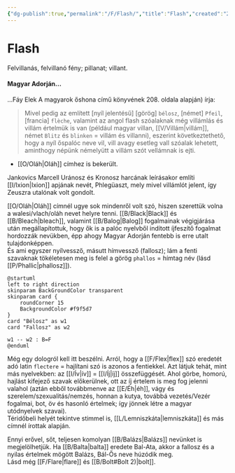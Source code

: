 ```yaml
---
{"dg-publish":true,"permalink":"/F/Flash/","title":"Flash","created":"2024-11-21T18:15","updated":"2024-11-23T04:55"}
---
```



# Flash

Felvillanás, felvillanó fény; pillanat; villant.  

#### Magyar Adorján...

...Fáy Elek A magyarok őshona című könyvének 208. oldala alapján) írja:  
> Mivel pedig az említett \[nyíl jelentésű\] \[görög\] `bélosz`, \[német\] `Pfeil`, \[francia\] `flèche`, valamint az angol flash szóalaknak még villámlás és villám értelmük is van (például magyar villan, [[V/Villám\|villám]], német `Blitz` és `blinken` = villám és villanni), eszerint következtethető, hogy a nyíl őspalóc neve vil, vill avagy esetleg vall szóalak lehetett, aminthogy népünk némelyütt a villám szót vellámnak is ejti.  
- [[O/Oláh\|Oláh]] címhez is bekerült.

Jankovics Marcell Uránosz és Kronosz harcának leírásakor említi [[I/Ixion\|Ixion]] apjának nevét, Phlegüaszt, mely mivel villámlót jelent, így Zeuszra utalónak volt gondolt.  

[[O/Oláh\|Oláh]] címnél ugye sok mindenről volt szó, hiszen szerettük volna a walesi/vlach/oláh nevet helyre tenni. [[B/Black\|Black]] és [[B/Bleach\|bleach]], valamint [[B/Balog\|Balog]] fogalmainak végigjárása után megállapítottuk, hogy ők is a palóc nyelvből indított íjfeszítő fogalmat hordozzák nevükben, épp ahogy Magyar Adorján fentebb is erre utalt tulajdonképpen.  
És ami egyszer nyílvessző, másutt hímvessző (fallosz); lám a fenti szavaknak tökéletesen meg is felel a görög `phallos` = hímtag név (lásd [[P/Phallic\|phallosz]]).  
```plantuml-svg
@startuml
left to right direction
skinparam BackGroundColor transparent
skinparam card {
    roundCorner 15
    BackgroundColor #f9f5d7
}
card "Bélosz" as w1
card "Fallosz" as w2

w1 -- w2 : B=F
@enduml
```

Még egy dologról kell itt beszélni. Arról, hogy a [[F/Flex\|flex]] szó eredetét adó latin `flectere` = hajlítani szó is azonos a fentiekkel. Azt látjuk tehát, mint más nyelvekben: az [[I/Ív\|ív]] = [[I/Íj\|íj]] összefüggését. Ahol görbe, homorú, hajlást kifejező szavak előkerülnek, ott az íj értelem is meg fog jelenni valahol (aztán ebből továbbmenve az [[E/Éh\|éh]], vágy és szerelem/szexualitás/nemzés, honnan a kutya, továbbá vezetés/Vezér fogalmai, bot, öv és hasonló értelmek; így jönnek létre a magyar utódnyelvek szavai).  
Téridőbeli helyét tekintve stimmel is, [[L/Lemniszkáta\|lemniszkáta]] és más címnél írottak alapján.  

  
Ennyi erővel, sőt, teljesen komolyan [[B/Balázs\|Balázs]] nevünket is megjelölhetjük. Ha [[B/Balta\|balta]] eredete Bal-Ata, akkor a fallosz és a nyilas értelmek mögött Balázs, Bál-Ős neve húzódik meg.  
Lásd még [[F/Flare\|flare]] és [[B/Bolt#Bolt 2)\|bolt]].  
